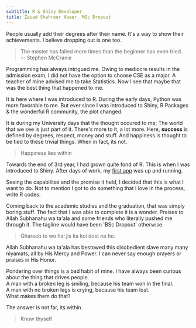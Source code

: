 ```yaml
---
subtitle: R & Shiny Developer
title: Zauad Shahreer Abeer, MSc Dropout
---
```


People usually add their degrees after their name. It's a way to show
their achievements. I believe dropping out is one too.

> The master has failed more times than the beginner has even tried.  
-- Stephen McCranie

Programming has always intrigued me. Owing to mediocre results in the admission exam,
I did not have the option to choose CSE as a major.
A teacher of mine advised me to take Statistics.
Now I see that maybe that was the best thing that happened to me.  

It is here where I was introduced to R. During the early days, Python was more
favorable to me. But ever since I was introduced to Shiny, R Packages & the wonderful
R community, the plot changed.  

It is during my University days that the thought occured to me; The world that
we see is just part of it. There's more to it, a lot more. Here,
**success** is defined by degrees, respect, money and stuff.
And happiness is thought to be tied to these trivial things. When in fact, its not.

> Happiness lies within  

Towards the end of 3rd year, I had grown quite fond of R. This is when I was introduced
to Shiny. After days of work, my <a href = " https://shahreyar-abeer.shinyapps.io/shiny/"
class = "a-body" target = "_blank">first app</a> was up and running.  

Seeing the capabilites and the promise it held, I decided that this is what I want to do.
Not to mention I got to do something that I love in the process, write R codes.  

Coming back to the academic studies and the graduation, that was simply boring stuff.
The fact that I was able to complete it is a wonder. Praises to Allah Subhanahu
wa ta'ala and some friends who literally pushed me through it.
The tagline would have been 'BSc Dropout' otherwise.

> Ghareeb to wo hai jis ka koi dost na ho.

Allah Subhanahu wa ta'ala has bestowed this disobedient slave many many niyamats,
all by His Mercy and Power. I can never say enough prayers or praises in His Honor.  

Pondering over things is a bad habit of mine. I have always been curious about
the thing that drives people.  
A man with a broken leg is smiling, because his team won in the final.  
A man with no broken legs is crying, because his team lost.  
What makes them do that?  

The answer is not far, its within.

> Know thyself

